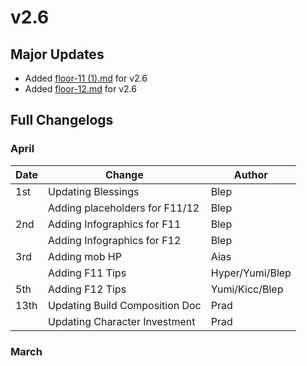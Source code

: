 # v2.6

## Major Updates

* Added [floor-11 (1).md](<../../floors/spire/floor-11 (1).md> "mention") for v2.6
* Added [floor-12.md](../../floors/spire/floor-12.md "mention") for v2.6

## Full Changelogs

### April

| Date | Change                         | Author          |
| ---- | ------------------------------ | --------------- |
| 1st  | Updating Blessings             | Blep            |
|      | Adding placeholders for F11/12 | Blep            |
| 2nd  | Adding Infographics for F11    | Blep            |
|      | Adding Infographics for F12    | Blep            |
| 3rd  | Adding mob HP                  | Aias            |
|      | Adding F11 Tips                | Hyper/Yumi/Blep |
| 5th  | Adding F12 Tips                | Yumi/Kicc/Blep  |
| 13th | Updating Build Composition Doc | Prad            |
|      | Updating Character Investment  | Prad            |

### March
